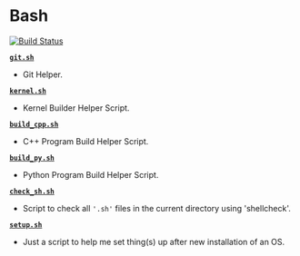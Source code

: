 # Bash

[![Build Status](https://travis-ci.com/crazyuploader/Bash.svg?branch=master)](https://travis-ci.com/crazyuploader/Bash)

<b>[`git.sh`](git.sh)</b>
* Git Helper.

<b>[`kernel.sh`](kernel.sh)</b>
* Kernel Builder Helper Script.

<b>[`build_cpp.sh`](build_cpp.sh)</b>
* C++ Program Build Helper Script.

<b>[`build_py.sh`](build_py.sh)</b>
* Python Program Build Helper Script.

<b>[`check_sh.sh`](check_sh.sh)</b>
* Script to check all `'.sh'` files in the current directory using 'shellcheck'.

<b>[`setup.sh`](setup.sh)</b>
* Just a script to help me set thing(s) up after new installation of an OS.
